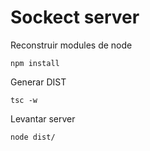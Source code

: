 # Sockect server

Reconstruir modules de node
```
npm install
```

Generar DIST
```
tsc -w
```

Levantar server
```
node dist/
```




